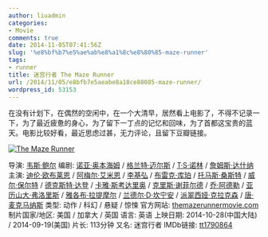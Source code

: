 ```yaml
---
author: liuadmin
categories:
- Movie
comments: true
date: 2014-11-05T07:41:56Z
slug: '%e8%bf%b7%e5%ae%ab%e8%a1%8c%e8%80%85-maze-runner'
tags:
- runner
title: 迷宫行者 The Maze Runner
url: /2014/11/05/e8bfb7e5aeabe8a18ce88085-maze-runner/
wordpress_id: 53153
---
```


在没有计划下，在偶然的空闲中，在一个大清早，居然看上电影了，不得不记录一下，为了最近疲惫的身心，为了留下一丁点的记忆和回味，为了首都这宝贵的蓝天。电影比较好看，最近思虑过甚，无力评论，且留下豆瓣链接。


[ ![The Maze Runner](http://img5.douban.com/view/movie_poster_cover/spst/public/p2201485029.jpg) ](http://movie.douban.com/subject/21349345/photos?type=R)




导演: [韦斯·鲍尔](http://movie.douban.com/celebrity/1332723/)
编剧: [诺亚·奥本海姆](http://movie.douban.com/celebrity/1333683/) / [格兰特·迈尔斯](http://movie.douban.com/celebrity/1040351/) / [T·S·诺林](http://movie.douban.com/celebrity/1342902/) / [詹姆斯·达什纳](http://movie.douban.com/celebrity/1333681/)
主演: [迪伦·欧布莱恩](http://movie.douban.com/celebrity/1314963/) / [阿梅尔·艾米恩](http://movie.douban.com/celebrity/1194285/) / [李基弘](http://movie.douban.com/celebrity/1333684/) / [布雷克·库珀](http://movie.douban.com/celebrity/1333686/) / [托马斯·桑斯特](http://movie.douban.com/celebrity/1016669/) / [威尔·保尔特](http://movie.douban.com/celebrity/1004692/) / [德克斯特·达登](http://movie.douban.com/celebrity/1333688/) / [卡雅·斯考达里奥](http://movie.douban.com/celebrity/1031178/) / [克里斯·谢菲尔德](http://movie.douban.com/celebrity/1191404/) / [乔·阿德勒](http://movie.douban.com/celebrity/1333689/) / [亚历山大·弗洛里斯](http://movie.douban.com/celebrity/1333691/) / [雅各布·拉提摩尔](http://movie.douban.com/celebrity/1273668/) / [兰德尔·D·坎宁安](http://movie.douban.com/celebrity/1333690/) / [派翠西娅·克拉克森](http://movie.douban.com/celebrity/1013791/) / [唐·麦克马纳斯](http://movie.douban.com/celebrity/1333685/)
类型: 动作 / 科幻 / 悬疑 / 惊悚
官方网站: [themazerunnermovie.com](http://themazerunnermovie.com)
制片国家/地区: 美国 / 加拿大 / 英国
语言: 英语
上映日期: 2014-10-28(中国大陆) / 2014-09-19(美国)
片长: 113分钟
又名: 迷宫行者
IMDb链接: [tt1790864](http://www.imdb.com/title/tt1790864)



